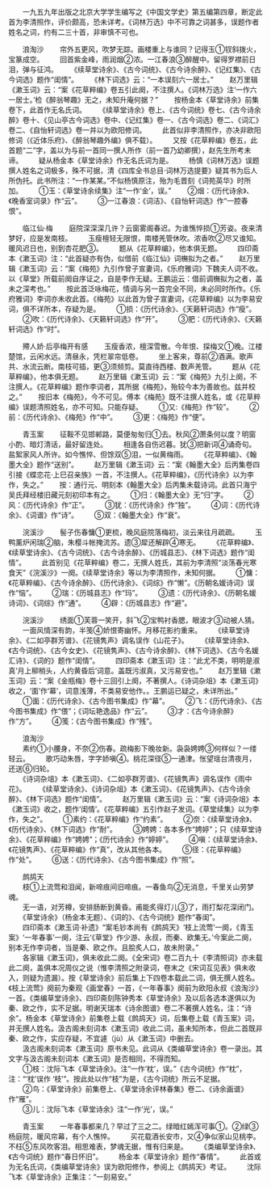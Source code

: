 <!-- { "loadSidebar": true } -->
　　一九五九年出版之北京大学学生编写之《中国文学史》第五编第四章，断定此首为李清照作，评价颇高，恐未详考。《词林万选》中不可靠之词甚多，误题作者姓名之词，约有二三十首，非审慎不可也。  

　　浪淘沙 
　　帘外五更风，吹梦无踪。画楼重上与谁同？记得玉①钗斜拨火，宝篆成空。 
　　回首紫金峰，雨润烟②浓。一江春浪③醉醒中。留得罗襟前日泪，弹与征鸿。 
　　《续草堂诗余》、《古今词统》、《古今诗余醉》、《记红集》、《古今词选》题作“闺情”。 
　　《林下词选》云：“一本误刻六一居士。” 
　　赵万里辑《漱玉词》云：“案《花草粹编》卷五引此阕，不注撰人。《词林万选》注‘一作六一居士。’检《醉翁琴趣》无之，未知升庵何据？” 
　　按杨金本《草堂诗余》前集卷下，此首作无名氏词。 
　　《续草堂诗余》卷上、《古今词统》卷七、《古今诗余醉》卷十、《见山亭古今词选》卷中、《记红集》卷一、《古今词选》卷二、《词汇》卷二、《自怡轩词选》卷一并以为欧阳修词。 
　　此首似非李清照作，亦决非欧阳修词（《近体乐府》、《醉翁琴趣外编》俱不载）。 
　　又按《花草粹编》卷五，此首题“二”字，盖以为与前一首同一撰人所作（前一首乃幼卿撰），赵先生所考未谛。 
　　疑从杨金本《草堂诗余》作无名氏词为是。 
　　杨慎《词林万选》误题撰人姓名之词极多，殊不可据，清《四库全书总目·词林万选提要》疑其书为后人所伪托。此书所注：“一作某某。”不似杨慎原注，殆为毛晋刻《词苑英华》时所加。 
　　①玉：《草堂诗余续集》注“一作‘金’，误。” 
　　②烟：《历代诗余》、《晚香室词录》作“云”。 
　　③一江春浪：《词洁》、《自怡轩词选》作“一腔春恨”。  

　　临江仙·梅 
　　庭院深深深几许？云窗雾阁春迟。为谁憔悴损①芳姿。夜来清梦好，应是发南枝。 
　　玉瘦檀轻无限恨，南楼羌管休吹。浓香吹②尽又谁知。暖风迟日也，别到杏花肥③。 
　　题从《花草粹编》，他本俱无题。 
　　四印斋本《漱玉词》注：“此首疑亦有伪，似借前《临江仙》词橅拟为之者。” 
　　赵万里辑《漱玉词》云：“案《梅苑》九引作曾子宣妻词，《乐府雅词》下魏夫人词不收。以《草堂》所载前阕自序证之，自是李作无疑。王鹏运云：借前调橅拟为之者，盖未之深考也。” 
　　按此首泛咏梅花，情调与另一首完全不同，未必同时所作。《乐府雅词》李词亦未收此首。《梅苑》以此首为曾子宣妻词，《花草粹编》以为李易安词，俱不详所本，存疑为是。 
　　①损：《历代诗余》、《天籁轩词选》作“瘦”。 
　　②吹：《历代诗余》、《天籁轩词选》作“开”。 
　　③肥：《历代诗余》、《天籁轩词选》作“时”。  

　　殢人娇·后亭梅开有感 
　　玉瘦香浓，檀深雪散。今年恨、探梅又①晚。江楼楚馆，云闲水远。清昼永，凭栏翠帘低卷。 
　　坐上客来，尊前②酒满。歌声共、水流云断。南枝可插，更③须频剪。莫直待西楼、数声羌管。 
　　题从《花草粹编》，他本俱无题。 
　　赵万里辑《漱玉词》云：“案《梅苑》九引上阕，不注撰人。《花草粹编》题作李词者，其所据《梅苑》，殆较今本为善故也。兹并校之。” 
　　按旧本《梅苑》，今不可见。傅本《梅苑》既不注撰人姓名，或《花草粹编》误题清照姓名，亦不可知。只能存疑。 
　　①又:《梅苑》作“较”。 
　　②前：《历代诗余》、《梅苑》作“中”。 
　　③更：《梅苑》作“便”。  

　　青玉案 
　　征鞍不见邯郸路，莫便匆匆归①去。秋风②萧条何以度？明窗小酌、暗灯清话，最好留连处。 
　　相逢各自伤迟暮。犹③把新词④诵奇句。盐絮家风人所许。如今憔悴、但馀双⑤泪，一似黄梅雨。 
　　《花草粹编》、《翰墨大全》题作“送别”。 
　　赵万里辑《漱玉词》云：“案《翰墨大全》后丙集卷四引接《蝶恋花·上巳召亲族》一首，不注撰人。《花草粹编》，《历代诗余》以为李作，失之。” 
　　按：通行元、明刻本《翰墨大全》后丙集未载诗词。此首只海宁吴氏拜经楼旧藏元刻初印本有之。 
　　①归：《翰墨大全》无“归”字。 
　　②风：《历代诗余》作“正”。 
　　③犹：《历代诗余》作“独”。 
　　④词：《历代诗余》、《词谱》作“诗”。 
　　⑤双：《翰墨大全》作“衰”。  

　　浣溪沙 
　　髻子伤春慵①更梳，晚风庭院落梅初，淡云来往月疏疏。 
　　玉鸭薰炉闲瑞②脑，朱樱斗帐掩流苏。遗③犀还解辟④寒无。 
　　《花草粹编》、《续草堂诗余》、《古今词统》、《古今诗余醉》、《历城县志》、《林下词选》题作“闺情”。 
　　此首别见《花草粹编》卷二，无撰人姓氏，其前为李清照“淡荡春光寒食天”《浣溪沙》一阕。《续草堂诗余》等以为李清照作，未知何据。 
　　①慵：《花草粹编》、《古今诗余醉》、《历代诗余》、《词综》作“懒”。《历朝名媛诗词》误作“恼”。 
　　②瑞：《历城县志》作“玛”。 
　　③遗：《历代诗余》、《历朝名媛诗词》、《词综》作“通”。 
　　④辟：《历城县志》作“避”。  

　　浣溪沙 
　　绣面①芙蓉一笑开，斜飞②宝鸭衬香腮，眼波才③动被人猜。 
　　一面风情深有韵，半笺④娇恨寄幽怀。月移花影约重来。 
　　《续草堂诗余》、《二如亭群芳谱》、《花镜隽声》调名误作《山花子》。 
　　《续草堂诗余》、《古今词统》、《古今女史》、《花镜隽声》、《古今诗余醉》、《林下词选》、《古今名媛汇诗》、《词的》题作“闺情”。 
　　四印斋本《漱玉词》注：“此尤不类，明明是淑真‘月上柳梢头，人约黄昏后’词意。盖既污淑真，又污易安也。” 
　　赵万里辑《漱玉词》云：“案《金瓶梅》卷十三回引上阕，不著撰人。《诗词杂俎》本《漱玉词》收之，‘面’作‘幕’，词意浅薄，不类易安他作。。王鹏运已疑之，未详所出。” 
　　①面：《历代诗余》、《古今图书集成》作“幕”。 
　　②飞：《历代诗余》、《古今图书集成》作“偎”；《词坛艳逸品》作“云”。 
　　③才：《古今诗余醉》作“方”。 
　　④笺：《古今图书集成》作“残”。  

　　浪淘沙  
　　素约①小腰身，不奈②伤春。疏梅影下晚妆新。袅袅娉娉③何样似？一缕轻云。 
　　歌巧动朱唇，字字娇嗔④。桃花深径⑤一通津。怅望瑶台清夜月，还送⑥归轮。  
　　《诗词杂俎》本《漱玉词》、《二如亭群芳谱》、《花镜隽声》调名误作《雨中花》。 
　　《续草堂诗余》、《诗词杂俎》本《漱玉词》、《花镜隽声》、《古今诗余醉》、《林下词选》题作“闺情”。 
　　赵万里辑《漱玉词》云：“案《诗词杂俎》本《漱玉词》收之，题作‘闺情’。《花草粹编》五引作赵子发词。《草堂续集》以为李作，失之”。 
　　①素约：《花草粹编》作“约素”。 
　　②奈：《续草堂诗余》、《历代诗余》、《林下词选》作“耐”。 
　　③娉娉：各本多作“娉婷”；只《续草堂诗余》、《花草粹编》作“娉娉”；《历代诗余》作“婷婷”。 
　　④嗔：《续草堂诗余》、《花镜隽声》、《花草粹编》作“真”，改从其他各本。 
　　⑤径：《花草粹编》作“处”。 
　　⑥送：《历代诗余》、《古今图书集成》作“照”。 

　　鹧鸪天  
　　枝①上流莺和泪闻，新啼痕间旧啼痕。一春鱼鸟②无消息，千里关山劳梦魂。  
　　无一语，对芳樽，安排肠断到黄昏。甫能炙得灯儿③了，雨打梨花深闭门。  
　　《草堂诗余》（杨金本无题）、《词的》、《古今词统》题作“春闺”。  
　　四印斋本《漱玉词·补遗》“案毛钞本尚有《鹧鸪天》‘枝上流莺’一阕，《青玉案》‘一年春事’一阕，注云‘《草堂》作少游、永叔，而秦、欧集无。’今案此二阕，别本无作李词者，当是秦、欧之作。且脍炙人口，故未附录。”  
　　各家辑《漱玉词》，俱未收此二阕。《全宋词》卷二百九十《李清照词》亦未载此二阕，盖俱本况周仪之说（惟李清照之附录词，卷末之《宋词互见表》俱未收入，则疑为遗漏）。按《草堂诗余》前后集上下四卷本载此二词，俱无撰人姓名。《枝上流莺》阕前为秦观《画堂春》一首，《一年春事》阕前为欧阳永叔《浪淘沙》一首。《类编草堂诗余》、四印斋刻陈钟秀本《草堂诗余》及以后各选本遂俱以为秦、欧之作，实不足据。明谢天瑞本《诗余图谱》卷二不著撰人姓名，注：“诗余”。杨金本《草堂诗余》前集卷上载《鹧鸪天》词，后集卷上载《青玉案》词，并无撰人姓名。汲古阁未刻词本《漱玉词》收此二词，虽未知所本，但此二首既非秦、欧之作，实应存疑，不宜遽（jù）从《漱玉词》中删去。  
　　汲古阁未刻词本《漱玉词》原书未见。此词从《类编草堂诗余》卷一录出。其文字与汲古阁未刻词本《漱玉词》是否相同，不得而知。  
　　①枝：沈际飞本《草堂诗余》。注“一作‘枕’，误。”《古今词统》作“枕”，注：“‘枕’误作 ‘枝’”。按此处以作“枝”为是，《古今词统》所云不足据。  
　　②鸟：《草堂诗余》前集卷上、《草堂诗余评林春集》卷二、《诗余画谱》作“雁”。  
　　③儿：沈际飞本《草堂诗余》注“一作‘光’，误。”  

　　青玉案 
　　一年春事都来几？早过了三之二。绿暗红嫣浑可事①。②绿③杨庭院，暖风帘幕，有个人憔悴。 
　　买花载酒长安市，又④争似家山见桃李。不枉⑤东风吹客泪。相思难表，梦魂无据，惟有归来是。 
　　《类编草堂诗余》、《古今词统》题作“春日怀旧”。 
　　杨金本《草堂诗余》题作“春情”。 
　　此首或为无名氏词，《类编草堂诗余》误为欧阳修作，参阅上《鹧鸪天》考证。 
　　沈际飞本《草堂诗余》正集注：“一刻易安。” 

